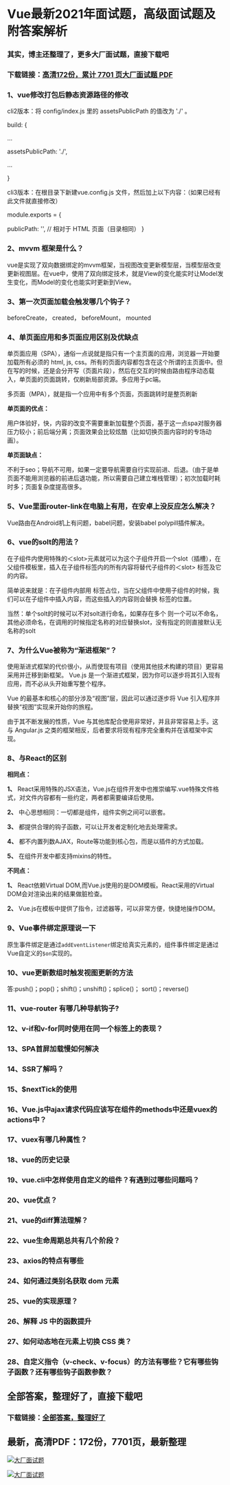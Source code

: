 # Vue最新2021年面试题，高级面试题及附答案解析

### 其实，博主还整理了，更多大厂面试题，直接下载吧

### 下载链接：[高清172份，累计 7701 页大厂面试题  PDF](https://github.com/souyunku/DevBooks/blob/master/docs/index.md)



### 1、vue修改打包后静态资源路径的修改

cli2版本：将 config/index.js 里的 assetsPublicPath 的值改为 './' 。

build: {

...

assetsPublicPath: './',

...

}

cli3版本：在根目录下新建vue.config.js 文件，然后加上以下内容：（如果已经有此文件就直接修改）

module.exports = {

publicPath: '', // 相对于 HTML 页面（目录相同） }


### 2、mvvm 框架是什么？

vue是实现了双向数据绑定的mvvm框架，当视图改变更新模型层，当模型层改变更新视图层。在vue中，使用了双向绑定技术，就是View的变化能实时让Model发生变化，而Model的变化也能实时更新到View。


### 3、第一次页面加载会触发哪几个钩子？

beforeCreate， created， beforeMount， mounted


### 4、单页面应用和多页面应用区别及优缺点

单页面应用（SPA），通俗一点说就是指只有一个主页面的应用，浏览器一开始要加载所有必须的 html, js, css。所有的页面内容都包含在这个所谓的主页面中。但在写的时候，还是会分开写（页面片段），然后在交互的时候由路由程序动态载入，单页面的页面跳转，仅刷新局部资源。多应用于pc端。

多页面（MPA），就是指一个应用中有多个页面，页面跳转时是整页刷新

**单页面的优点：**

用户体验好，快，内容的改变不需要重新加载整个页面，基于这一点spa对服务器压力较小；前后端分离；页面效果会比较炫酷（比如切换页面内容时的专场动画）。

**单页面缺点：**

不利于seo；导航不可用，如果一定要导航需要自行实现前进、后退。（由于是单页面不能用浏览器的前进后退功能，所以需要自己建立堆栈管理）；初次加载时耗时多；页面复杂度提高很多。


### 5、Vue里面router-link在电脑上有用，在安卓上没反应怎么解决？

Vue路由在Android机上有问题，babel问题，安装babel polypill插件解决。


### 6、vue的solt的用法？

在子组件内使用特殊的＜slot>元素就可以为这个子组件开启一个slot（插槽），在父组件模板里，插入在子组件标签内的所有内容将替代子组件的＜slot> 标签及它的内容。

简单说来就是：在子组件内部用 标签占位，当在父组件中使用子组件的时候，我们可以在子组件中插入内容，而这些插入的内容则会替换 标签的位置。

当然：单个solt的时候可以不对solt进行命名，如果存在多个 则一个可以不命名，其他必须命名，在调用的时候指定名称的对应替换slot，没有指定的则直接默认无名称的solt


### 7、为什么Vue被称为“渐进框架”？

使用渐进式框架的代价很小，从而使现有项目（使用其他技术构建的项目）更容易采用并迁移到新框架。 Vue.js 是一个渐进式框架，因为你可以逐步将其引入现有应用，而不必从头开始重写整个程序。

Vue 的最基本和核心的部分涉及“视图”层，因此可以通过逐步将 Vue 引入程序并替换“视图”实现来开始你的旅程。

由于其不断发展的性质，Vue 与其他库配合使用非常好，并且非常容易上手。这与 Angular.js 之类的框架相反，后者要求将现有程序完全重构并在该框架中实现。


### 8、与React的区别

**相同点：**

**1、** React采用特殊的JSX语法，Vue.js在组件开发中也推崇编写.vue特殊文件格式，对文件内容都有一些约定，两者都需要编译后使用。

**2、** 中心思想相同：一切都是组件，组件实例之间可以嵌套。

**3、** 都提供合理的钩子函数，可以让开发者定制化地去处理需求。

**4、** 都不内置列数AJAX，Route等功能到核心包，而是以插件的方式加载。

**5、** 在组件开发中都支持mixins的特性。

**不同点：**

**1、** React依赖Virtual DOM,而Vue.js使用的是DOM模板。React采用的Virtual DOM会对渲染出来的结果做脏检查。

**2、** Vue.js在模板中提供了指令，过滤器等，可以非常方便，快捷地操作DOM。


### 9、Vue事件绑定原理说一下

原生事件绑定是通过`addEventListener`绑定给真实元素的，组件事件绑定是通过Vue自定义的`$on`实现的。


### 10、vue更新数组时触发视图更新的方法

答:push()；pop()；shift()；unshift()；splice()； sort()；reverse()


### 11、vue-router 有哪几种导航钩子?
### 12、v-if和v-for同时使用在同一个标签上的表现？
### 13、SPA首屏加载慢如何解决
### 14、SSR了解吗？
### 15、$nextTick的使用
### 16、Vue.js中ajax请求代码应该写在组件的methods中还是vuex的actions中？
### 17、vuex有哪几种属性？
### 18、vue的历史记录
### 19、vue.cli中怎样使用自定义的组件？有遇到过哪些问题吗？
### 20、vue优点？
### 21、vue的diff算法理解？
### 22、vue生命周期总共有几个阶段？
### 23、axios的特点有哪些
### 24、如何通过类别名获取 dom 元素
### 25、vue的实现原理？
### 26、解释 JS 中的函数提升
### 27、如何动态地在元素上切换 CSS 类？
### 28、自定义指令（v-check、v-focus）的方法有哪些？它有哪些钩子函数？还有哪些钩子函数参数？




## 全部答案，整理好了，直接下载吧

### 下载链接：[全部答案，整理好了](https://www.souyunku.com/wp-content/uploads/weixin/githup-weixin-2.png)




## 最新，高清PDF：172份，7701页，最新整理

[![大厂面试题](https://www.souyunku.com/wp-content/uploads/weixin/mst.png "架构师专栏")](https://www.souyunku.com/wp-content/uploads/weixin/githup-weixin.png "架构师专栏")

[![大厂面试题](https://www.souyunku.com/wp-content/uploads/weixin/githup-weixin.png "架构师专栏")](https://www.souyunku.com/wp-content/uploads/weixin/githup-weixin.png "架构师专栏")
